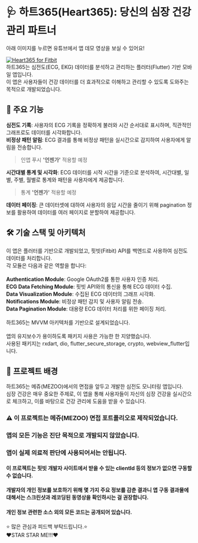 # 🩺 하트365(Heart365): 당신의 심장 건강 관리 파트너<br>
아래 이미지를 누르면 유튜브에서 앱 데모 영상을 보실 수 있어요!<br>

[![Heart365 for Fitbit](https://img.youtube.com/vi/3JMTz6xUH2I/maxresdefault.jpg)](https://youtu.be/3JMTz6xUH2I?feature=shared "Heart365 for Fitbit")<br>
하트365는 심전도(ECG, EKG) 데이터를 분석하고 관리하는 플러터(Flutter) 기반 모바일 앱입니다.<br>
이 앱은 사용자들이 건강 데이터를 더 효과적으로 이해하고 관리할 수 있도록 도와주는 목적으로 개발되었습니다.<br>
## 🌟 주요 기능
**심전도 기록**: 사용자의 ECG 기록을 정확하게 불러와 시간 순서대로 표시하며, 직관적인 그래프로도 데이터를 시각화합니다.<br>
**비정상 패턴 알림**: ECG 결과를 통해 비정상 패턴을 실시간으로 감지하여 사용자에게 알림을 전송합니다.<br>

> 인앱 푸시 **'언젠가'** 적용할 예정<br>

**시간대별 통계 및 시각화**: ECG 데이터를 시작 시간을 기준으로 분석하여, 시간대별, 일별, 주별, 월별로 통계와 패턴을 사용자에게 제공합니다.<br>

> 통계 **'언젠가'** 적용할 예정<br>

**데이터 페이징**: 큰 데이터셋에 대하여 사용자의 응답 시간을 줄이기 위해 pagination 정보를 활용하여 데이터를 여러 페이지로 분할하여 제공합니다.<br>
## 🛠 기술 스택 및 아키텍처
이 앱은 플러터를 기반으로 개발되었고, 핏빗(Fitbit) API를 백엔드로 사용하여 심전도 데이터를 처리합니다.<br>
각 모듈은 다음과 같은 역할을 합니다:<br>
<br>
**Authentication Module**: Google OAuth2를 통한 사용자 인증 처리.<br>
**ECG Data Fetching Module**: 핏빗 API와의 통신을 통해 ECG 데이터 수집.<br>
**Data Visualization Module**: 수집된 ECG 데이터의 그래프 시각화.<br>
**Notifications Module**: 비정상 패턴 감지 및 사용자 알림 전송.<br>
**Data Pagination Module**: 대용량 ECG 데이터 처리를 위한 페이징 처리.<br>
<br>
하트365는 MVVM 아키텍처를 기반으로 설계되었습니다.<br>
<br>
앱의 유지보수가 용이하도록 패키지 사용은 가능한 한 지양했습니다.<br>
사용된 패키지는 rxdart, dio, flutter_secure_storage, crypto, webview_flutter입니다.<br>
## 💼 프로젝트 배경
하트365는 메쥬(MEZOO)에서의 면접을 앞두고 개발한 심전도 모니터링 앱입니다.<br> 
심장 건강은 매우 중요한 주제로, 이 앱을 통해 사용자들이 자신의 심장 건강을 실시간으로 체크하고, 이를 바탕으로 건강 관리에 도움을 받을 수 있습니다.<br>
### ⚠️ 이 프로젝트는 메쥬(MEZOO) 면접 포트폴리오로 제작되었습니다.
### 앱의 모든 기능은 진단 목적으로 개발되지 않았습니다.
### 앱이 실제 의료적 판단에 사용되어서는 안됩니다.
#### 이 프로젝트는 핏빗 개발자 사이트에서 받을 수 있는 clientId 등의 정보가 없으면 구동할 수 없습니다.
#### 개발자의 개인 정보를 보호하기 위해 몇 가지 주요 정보를 감춘 결과니 앱 구동 결과물에 대해서는 스크린샷과 레코딩된 동영상을 확인하시는 걸 권장합니다.
#### 개인 정보 관련한 소스 외의 모든 코드는 공개되어 있습니다.
⭐️ 많은 관심과 피드백 부탁드립니다.⭐️<br>
❤️STAR STAR ME!!!❤️<br>

